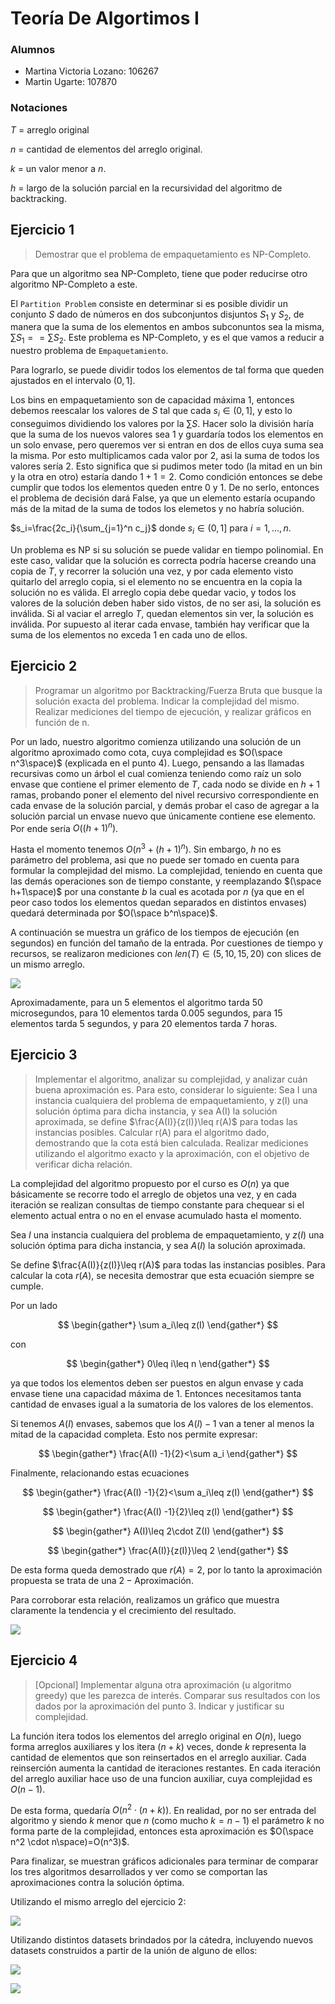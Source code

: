 # Teoría De Algortimos I

### Alumnos

- Martina Victoria Lozano: 106267
- Martin Ugarte: 107870

### Notaciones

$T$ = arreglo original

$n$ = cantidad de elementos del arreglo original.

$k$ = un valor menor a $n$.

$h$ = largo de la solución parcial en la recursividad del algoritmo de backtracking.

## Ejercicio 1

> Demostrar que el problema de empaquetamiento es NP-Completo.

Para que un algoritmo sea NP-Completo, tiene que poder reducirse otro algoritmo NP-Completo a este.

El `Partition Problem` consiste en determinar si es posible dividir un conjunto $S$ dado de números en dos subconjuntos disjuntos $S_1$ y $S_2$, de manera que la suma de los elementos en ambos subconuntos sea la misma, $\sum S_1 == \sum S_2$. Este problema es NP-Completo, y es el que vamos a reducir a nuestro problema de `Empaquetamiento`. 

Para lograrlo, se puede dividir todos los elementos de tal forma que queden ajustados en el intervalo $(0,1]$.

Los bins en empaquetamiento son de capacidad máxima $1$, entonces debemos reescalar los valores de $S$ tal que cada $s_i\in (0,1]$, y esto lo conseguimos dividiendo los valores por la $\sum S$. Hacer solo la división haría que la suma de los nuevos valores sea $1$ y guardaría todos los elementos en un solo envase, pero queremos ver si entran en dos de ellos cuya suma sea la misma. Por esto multiplicamos cada valor por $2$, asi la suma de todos los valores sería $2$. Esto significa que si pudimos meter todo (la mitad en un bin y la otra en otro) estaría dando $1+1=2$. Como condición entonces se debe cumplir que todos los elementos queden entre $0$ y $1$. De no serlo, entonces el problema de decisión dará False, ya que un elemento estaría ocupando más de la mitad de la suma de todos los elemetos y no habría solución.

$s_i=\frac{2c_i}{\sum_{j=1}^n c_j}$ donde $s_i\in(0,1]$ para $i=1,...,n$.

Un problema es NP si su solución se puede validar en tiempo polinomial. En este caso, validar que la solución es correcta podría hacerse creando una copia de $T$, y recorrer la solución una vez, y por cada elemento visto quitarlo del arreglo copia, si el elemento no se encuentra en la copia la solución no es válida. El arreglo copia debe quedar vacio, y todos los valores de la solución deben haber sido vistos, de no ser asi, la solución es inválida. Si al vaciar el arreglo $T$, quedan elementos sin ver, la solución es inválida. Por supuesto al iterar cada envase, también hay verificar que la suma de los elementos no exceda $1$ en cada uno de ellos.

## Ejercicio 2

> Programar un algoritmo por Backtracking/Fuerza Bruta que busque la solución exacta del problema. Indicar la complejidad del mismo. Realizar mediciones del tiempo de ejecución, y realizar gráficos en función de n. 

Por un lado, nuestro algoritmo comienza utilizando una solución de un algoritmo aproximado como cota, cuya complejidad es $O(\space n^3\space)$ (explicada en el punto $4$). Luego, pensando a las llamadas recursivas como un árbol el cual comienza teniendo como raíz un solo envase que contiene el primer elemento de $T$, cada nodo se divide en $h + 1$ ramas, probando poner el elemento del nivel recursivo correspondiente en cada envase de la solución parcial, y demás probar el caso de agregar a la solución parcial un envase nuevo que únicamente contiene ese elemento. Por ende sería $O((h+1)^n)$.

Hasta el momento tenemos $O(n^3 + (h+1)^n)$. Sin embargo, $h$ no es parámetro del problema, asi que no puede ser tomado en cuenta para formular la complejidad del mismo. La complejidad, teniendo en cuenta que las demás operaciones son de tiempo constante, y reemplazando $(\space h+1\space)$ por una constante $b$ la cual es acotada por $n$ (ya que en el peor caso todos los elementos quedan separados en distintos envases) quedará determinada por $O(\space b^n\space)$.

A continuación se muestra un gráfico de los tiempos de ejecución (en segundos) en función del tamaño de la entrada. Por cuestiones de tiempo y recursos, se realizaron mediciones con $len(T)\in(5, 10, 15, 20)$ con slices de un mismo arreglo.

![](/graficos/tiempos_ejecucion.png)

Aproximadamente, para un $5$ elementos el algoritmo tarda $50$ microsegundos, para $10$ elementos tarda $0.005$ segundos, para $15$ elementos tarda $5$ segundos, y para $20$ elementos tarda $7$ horas.

## Ejercicio 3

> Implementar el algoritmo, analizar su complejidad, y analizar cuán buena aproximación es. Para esto, considerar lo siguiente: Sea I una instancia cualquiera del problema de empaquetamiento, y z(I) una solución óptima para dicha instancia, y sea A(I) la solución aproximada, se define $\frac{A(I)}{z(I)}\leq r(A)$  para todas las instancias posibles. Calcular r(A) para el algoritmo dado, demostrando que la cota está bien calculada. Realizar mediciones utilizando el algoritmo exacto y la aproximación, con el objetivo de verificar dicha relación.

La complejidad del algoritmo propuesto por el curso es $O(n)$ ya que básicamente se recorre todo el arreglo de objetos una vez, y en cada iteración se realizan consultas de tiempo constante para chequear si el elemento actual entra o no en el envase acumulado hasta el momento.

Sea $I$ una instancia cualquiera del problema de empaquetamiento, y $z(I)$ una solución óptima para dicha instancia, y sea $A(I)$ la solución aproximada.

Se define $\frac{A(I)}{z(I)}\leq r(A)$ para todas las instancias posibles. Para calcular la cota $r(A)$, se necesita demostrar que esta ecuación siempre se cumple.

Por un lado

$$
\begin{gather*}
\sum a_i\leq z(I)
\end{gather*}
$$

con

$$
\begin{gather*}
0\leq i\leq n
\end{gather*}
$$

ya que todos los elementos deben ser puestos en algun envase y cada envase tiene una capacidad máxima de $1$. Entonces necesitamos tanta cantidad de envases igual a la sumatoria de los valores de los elementos.

Si tenemos $A(I)$ envases, sabemos que los $A(I)-1$ van a tener al menos la mitad de la capacidad completa. Esto nos permite expresar:

$$
\begin{gather*}
\frac{A(I) -1}{2}<\sum a_i
\end{gather*}
$$

Finalmente, relacionando estas ecuaciones

$$
\begin{gather*}
\frac{A(I) -1}{2}<\sum a_i\leq z(I)
\end{gather*}
$$

$$
\begin{gather*}
\frac{A(I) -1}{2}\leq z(I)
\end{gather*}
$$

$$
\begin{gather*}
A(I)\leq 2\cdot Z(I)
\end{gather*}
$$

$$
\begin{gather*}
\frac{A(I)}{z(I)}\leq 2
\end{gather*}
$$

De esta forma queda demostrado que $r(A)=2$, por lo tanto la aproximación propuesta se trata de una $2-\text{Aproximación}$.

Para corroborar esta relación, realizamos un gráfico que muestra claramente la tendencia y el crecimiento del resultado.

![](/graficos/punto_3.png)


## Ejercicio 4

> [Opcional] Implementar alguna otra aproximación (u algoritmo greedy) que les parezca de interés. Comparar sus resultados con los dados por la aproximación del punto 3. Indicar y justificar su complejidad.

La función itera todos los elementos del arreglo original en $O(n)$, luego forma arreglos auxiliares y los itera $(n + k)$ veces, donde $k$ representa la cantidad de elementos que son reinsertados en el arreglo auxiliar. Cada reinserción aumenta la cantidad de iteraciones restantes. En cada iteración del arreglo auxiliar hace uso de una funcion auxiliar, cuya complejidad es $O(n-1)$. 

De esta forma, quedaría $O(n^2\cdot (n+k))$. En realidad, por no ser entrada del algoritmo y siendo $k$ menor que $n$ (como mucho $k=n-1$) el parámetro $k$ no forma parte de la complejidad, entonces esta aproximación es $O(\space n^2 \cdot n\space)=O(n^3)$.

Para finalizar, se muestran gráficos adicionales para terminar de comparar los tres algoritmos desarrollados y ver como se comportan las aproximaciones contra la solución óptima.

Utilizando el mismo arreglo del ejercicio $2$:

![](/graficos/cantidad_envases.png)

Utilizando distintos datasets brindados por la cátedra, incluyendo nuevos datasets construidos a partir de la unión de alguno de ellos:

![](/graficos/tiempos_aprox.png)

![](/graficos/envases_aprox.png)